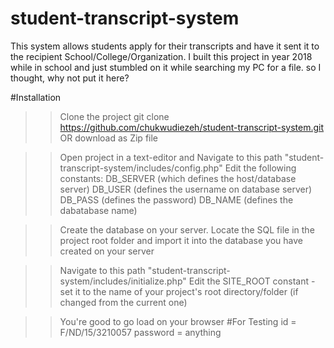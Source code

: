 # student-transcript-system
This system allows students apply for their transcripts and have it sent it to the recipient School/College/Organization. I built this project in year 2018 while in school and just stumbled on it while searching my PC for a file. so I thought, why not put it here?

#Installation
>> Clone the project
    git clone https://github.com/chukwudiezeh/student-transcript-system.git
>> OR download as Zip file

>> Open project in a text-editor and Navigate to this path "student-transcript-system/includes/config.php"
Edit the following constants: 
    DB_SERVER (which defines the host/database server)
    DB_USER (defines the username on database server)
    DB_PASS (defines the password)
    DB_NAME (defines the dabatabase name)

>>Create the database on your server. Locate the SQL file in the project root folder and import it into the database you have created on your server

>> Navigate to this path "student-transcript-system/includes/initialize.php"
    Edit the SITE_ROOT constant - set it to the name of your project's root directory/folder (if changed from the current one)

>> You're good to go
    load on your browser 
#For Testing
id = F/ND/15/3210057
password = anything
